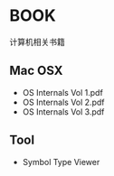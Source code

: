 # BOOK
计算机相关书籍

## Mac OSX

- OS Internals Vol 1.pdf
- OS Internals Vol 2.pdf
- OS Internals Vol 3.pdf

## Tool

- Symbol Type Viewer
